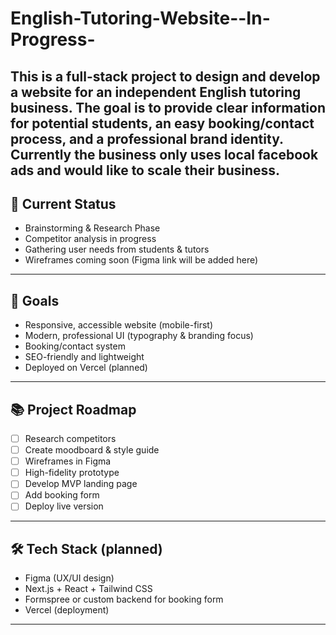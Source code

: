 # English-Tutoring-Website--In-Progress-
This is a full-stack project to design and develop a website for an independent English tutoring business.   The goal is to provide clear information for potential students, an easy booking/contact process, and a professional brand identity. Currently the business only uses local facebook ads and would like to scale their business.  
---

## 🚀 Current Status
- Brainstorming & Research Phase  
- Competitor analysis in progress  
- Gathering user needs from students & tutors  
- Wireframes coming soon (Figma link will be added here)

---

## 🎯 Goals
- Responsive, accessible website (mobile-first)
- Modern, professional UI (typography & branding focus)
- Booking/contact system
- SEO-friendly and lightweight
- Deployed on Vercel (planned)

---

## 📚 Project Roadmap
- [ ] Research competitors  
- [ ] Create moodboard & style guide  
- [ ] Wireframes in Figma  
- [ ] High-fidelity prototype  
- [ ] Develop MVP landing page  
- [ ] Add booking form  
- [ ] Deploy live version  

---

## 🛠️ Tech Stack (planned)
- Figma (UX/UI design)  
- Next.js + React + Tailwind CSS  
- Formspree or custom backend for booking form  
- Vercel (deployment)  

---
